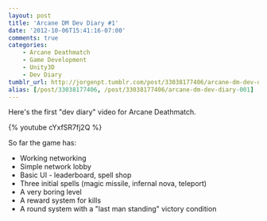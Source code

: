 ```yaml
---
layout: post
title: 'Arcane DM Dev Diary #1'
date: '2012-10-06T15:41:16-07:00'
comments: true
categories:
    - Arcane Deathmatch
    - Game Development
    - Unity3D
    - Dev Diary
tumblr_url: http://jorgenpt.tumblr.com/post/33038177406/arcane-dm-dev-diary-001
alias: [/post/33038177406, /post/33038177406/arcane-dm-dev-diary-001]
---
```


Here's the first "dev diary" video for Arcane Deathmatch.

{% youtube cYxfSR7fj2Q %}

So far the game has:

* Working networking
* Simple network lobby
* Basic UI - leaderboard, spell shop
* Three initial spells (magic missile, infernal nova, teleport)
* A very boring level
* A reward system for kills
* A round system with a "last man standing" victory condition

